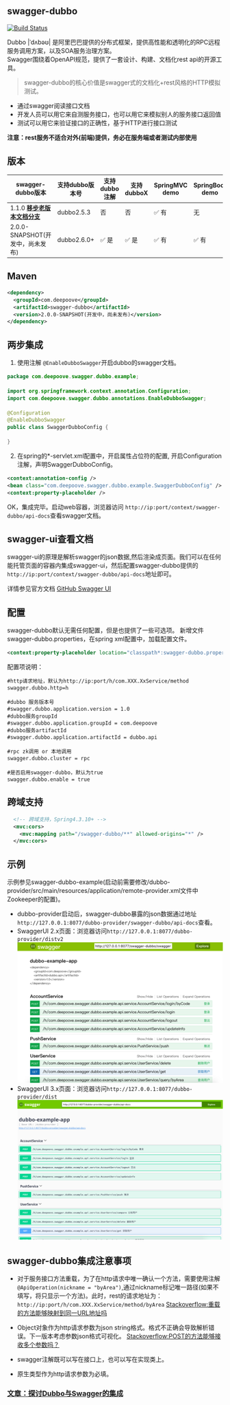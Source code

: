 ## swagger-dubbo

[![Build Status](https://travis-ci.org/Sayi/swagger-dubbo.svg?branch=master)](https://travis-ci.org/Sayi/swagger-dubbo)

Dubbo |ˈdʌbəʊ| 是阿里巴巴提供的分布式框架，提供高性能和透明化的RPC远程服务调用方案，以及SOA服务治理方案。  
Swagger围绕着OpenAPI规范，提供了一套设计、构建、文档化rest api的开源工具。

> swagger-dubbo的核心价值是swagger式的文档化+rest风格的HTTP模拟测试。

* 通过swagger阅读接口文档
* 开发人员可以用它来自测服务接口，也可以用它来模拟别人的服务接口返回值
* 测试可以用它来验证接口的正确性，基于HTTP进行接口测试

**注意：rest服务不适合对外(前端)提供，务必在服务端或者测试内部使用**


## 版本
| swagger-dubbo版本 | 支持dubbo版本号 | 支持dubbo注解 | 支持dubboX | SpringMVC demo | SpringBoot demo
| --- | --- | --- | --- | --- | --- |
| 1.1.0 [**移步老版本文档分支**](https://github.com/Sayi/swagger-dubbo/tree/1.1.0-release) | dubbo2.5.3 | 否 | 否 | :white_check_mark: 有 | 无
| 2.0.0-SNAPSHOT(开发中，尚未发布) | dubbo2.6.0+ | :white_check_mark: 是 | :white_check_mark: 是 | :white_check_mark: 有 | :white_check_mark: 有


## Maven
```xml
<dependency>
  <groupId>com.deepoove</groupId>
  <artifactId>swagger-dubbo</artifactId>
  <version>2.0.0-SNAPSHOT(开发中，尚未发布)</version>
</dependency>
```

## 两步集成

1. 使用注解 `@EnableDubboSwagger`开启dubbo的swagger文档。
```java
package com.deepoove.swagger.dubbo.example;

import org.springframework.context.annotation.Configuration;
import com.deepoove.swagger.dubbo.annotations.EnableDubboSwagger;

@Configuration
@EnableDubboSwagger
public class SwaggerDubboConfig {

}
```

2. 在spring的*-servlet.xml配置中，开启属性占位符的配置, 开启Configuration注解，声明SwaggerDubboConfig。

```xml
<context:annotation-config />
<bean class="com.deepoove.swagger.dubbo.example.SwaggerDubboConfig" />
<context:property-placeholder />
```

OK，集成完毕。启动web容器，浏览器访问 `http://ip:port/context/swagger-dubbo/api-docs`查看swagger文档。


## swagger-ui查看文档
swagger-ui的原理是解析swagger的json数据,然后渲染成页面。我们可以在任何能托管页面的容器内集成swagger-ui，然后配置swagger-dubbo提供的`http://ip:port/context/swagger-dubbo/api-docs`地址即可。

详情参见官方文档 [GitHub Swagger UI](https://github.com/swagger-api/swagger-ui)

## 配置
swagger-dubbo默认无需任何配置，但是也提供了一些可选项。
新增文件swagger-dubbo.properties，在spring xml配置中，加载配置文件。

```xml
<context:property-placeholder location="classpath*:swagger-dubbo.properties" />
```

配置项说明：
```properties
#http请求地址，默认为http://ip:port/h/com.XXX.XxService/method
swagger.dubbo.http=h

#dubbo 服务版本号
#swagger.dubbo.application.version = 1.0
#dubbo服务groupId
#swagger.dubbo.application.groupId = com.deepoove
#dubbo服务artifactId
#swagger.dubbo.application.artifactId = dubbo.api

#rpc zk调用 or 本地调用
swagger.dubbo.cluster = rpc

#是否启用swagger-dubbo，默认为true
swagger.dubbo.enable = true
```

## 跨域支持
```xml
  <!-- 跨域支持，Spring4.3.10+ -->
  <mvc:cors>
    <mvc:mapping path="/swagger-dubbo/**" allowed-origins="*" />
  </mvc:cors>
```

## 示例
示例参见swagger-dubbo-example(启动前需要修改/dubbo-provider/src/main/resources/application/remote-provider.xml文件中Zookeeper的配置)。
* dubbo-provider启动后，swagger-dubbo暴露的json数据通过地址`http://127.0.0.1:8077/dubbo-provider/swagger-dubbo/api-docs`查看。
* SwaggerUI 2.x页面：浏览器访问`http://127.0.0.1:8077/dubbo-provider/distv2`
![Swagger-UI](swagger-dubbo-example/swagger_ui.png)
* SwaggerUI 3.x页面：浏览器访问`http://127.0.0.1:8077/dubbo-provider/dist` 
![Swagger-UI](swagger-dubbo-example/swagger_ui_3.png)

## swagger-dubbo集成注意事项
* 对于服务接口方法重载，为了在http请求中唯一确认一个方法，需要使用注解`@ApiOperation(nickname = "byArea")`,通过nickname标记唯一路径(如果不填写，将只显示一个方法)。此时，rest的请求地址为：`http://ip:port/h/com.XXX.XxService/method/byArea`
[Stackoverflow:重载的方法能够映射到同一URL地址吗](http://stackoverflow.com/questions/17196766/can-resteasy-choose-method-based-on-query-params)

* Object对象作为http请求参数为json string格式。格式不正确会导致解析错误。下一版本考虑参数json格式可视化。
[Stackoverflow:POST的方法能够接收多个参数吗？](http://stackoverflow.com/questions/5553218/jax-rs-post-multiple-objects)

* swagger注解既可以写在接口上，也可以写在实现类上。 
* 原生类型作为http请求参数为必填。

### [文章：探讨Dubbo与Swagger的集成](https://github.com/Sayi/sayi.github.com/issues/15)

 
